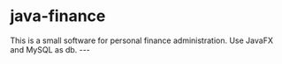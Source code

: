 # java-finance
This is a small software for personal finance administration.
Use JavaFX and MySQL as db. ---
